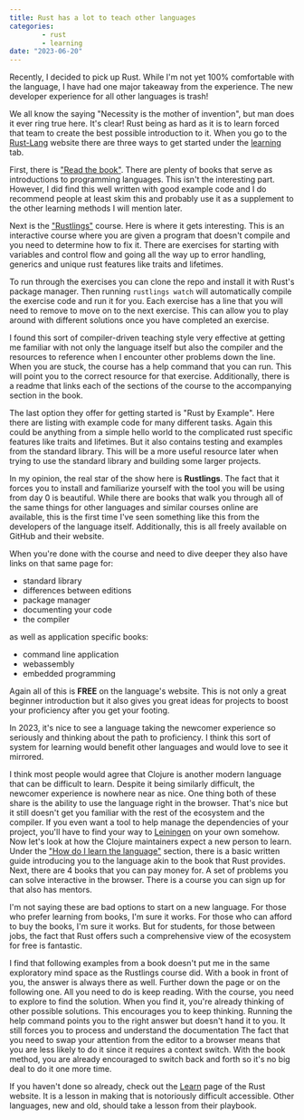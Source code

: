 ```yaml
---
title: Rust has a lot to teach other languages
categories:  
        - rust 
        - learning
date: "2023-06-20"
---
```


Recently, I decided to pick up Rust. While I'm not yet 100% comfortable with the
language, I have had one major takeaway from the experience. The new developer
experience for all other languages is trash!

We all know the saying "Necessity is the mother of invention", but man does it
ever ring true here. It's clear! Rust being as hard as it is to learn
forced that team to create the best possible introduction to it. When you go to
the [Rust-Lang](https://www.rust-lang.org/) website there are three ways to get
started under the [learning](https://www.rust-lang.org/learn) tab.


First, there is ["Read the book"](https://doc.rust-lang.org/book/).
There are plenty of books that serve as introductions to programming languages.
This isn't the interesting part. However, I did find this well written with good
example code and I do recommend people at least skim this and probably use it as
a supplement to the other learning methods I will mention later.

Next is the ["Rustlings"](https://github.com/rust-lang/rustlings/) course.
Here is where it gets interesting. This is an interactive course where you are
given a program that doesn't compile and you need to determine how to fix it.
There are exercises for starting with variables and control flow and going all
the way up to error handling, generics and unique rust features like traits and
lifetimes.

To run through the exercises you can clone the repo and install it with Rust's
package manager. Then running `rustlings watch` will automatically compile the
exercise code and run it for you. Each exercise has a line that you will need to
remove to move on to the next exercise. This can allow you to play around with
different solutions once you have completed an exercise.

I found this sort of compiler-driven teaching style very effective at getting me
familiar with not only the language itself but also the compiler and the
resources to reference when I encounter other problems down the line. When you
are stuck, the course has a help command that you can run. This will point you
to the correct resource for that exercise. Additionally, there is a readme that
links each of the sections of the course to the accompanying section in the book.

The last option they offer for getting started is "Rust by Example". Here there
are listing with example code for many different tasks. Again this could be
anything from a simple hello world to the complicated rust specific features
like traits and lifetimes. But it also contains testing and examples from the
standard library. This will be a more useful resource later when trying to use
the standard library and building some larger projects.

In my opinion, the real star of the show here is **Rustlings**. The fact that it
forces you to install and familiarize yourself with the tool you will be using
from day 0 is beautiful. While there are books that walk you through all of the
same things for other languages and similar courses online are available, this
is the first time I've seen something like this from the developers of the
language itself. Additionally, this is all freely available on GitHub and their
website. 

When you're done with the course and need to dive deeper they also have links on
that same page for:
- standard library
- differences between editions
- package manager
- documenting your code 
- the compiler

as well as application specific books:
- command line application
- webassembly
- embedded programming

Again all of this is **FREE** on the language's website. This is not only a great
beginner introduction but it also gives you great ideas for projects to boost
your proficiency after you get your footing. 

In 2023, it's nice to see a language taking the newcomer experience so seriously
and thinking about the path to proficiency. I think this sort of system for
learning would benefit other languages and would love to see it mirrored. 

I think most people would agree that Clojure is another modern language that can
be difficult to learn. Despite it being similarly difficult, the newcomer
experience is nowhere near as nice. One thing both of these share is the ability
to use the language right in the browser. That's nice but it still doesn't get
you familiar with the rest of the ecosystem and the compiler. If you even want a
tool to help manage the dependencies of your project, you'll have to find your
way to [Leiningen](https://leiningen.org/) on your own somehow. Now let's look
at how the Clojure maintainers expect a new person to learn. Under the
["How do I learn the language"](https://clojure.org/guides/getting_started#_how_do_i_learn_the_language)
section, there is a basic written guide introducing you to the language akin to
the book that Rust provides. Next, there are 4 books that you can pay money for.
A set of problems you can solve interactive in the browser. There is a course
you can sign up for that also has mentors.

I'm not saying these are bad options to start on a new language. For those
who prefer learning from books, I'm sure it works. For those who can afford to
buy the books, I'm sure it works. But for students, for those between jobs, the
fact that Rust offers such a comprehensive view of the ecosystem for free is
fantastic.

I find that following examples from a book doesn't put me in the same
exploratory mind space as the Rustlings course did. With a book in front of you,
the answer is always there as well. Further down the page or on the following
one. All you need to do is keep reading. With the course, you need to explore
to find the solution. When you find it, you're already thinking of other
possible solutions. This encourages you to keep thinking. Running the help
command points you to the right answer but doesn't hand it to you. It still
forces you to process and understand the documentation The fact that you need
to swap your attention from the editor to a browser means that you are less
likely to do it since it requires a context switch. With the book method, you
are already encouraged to switch back and forth so it's no big deal to do it
one more time.

If you haven't done so already, check out the
[Learn](https://www.rust-lang.org/learn) page of the Rust website. It is a
lesson in making that is notoriously difficult accessible. Other languages,
new and old, should take a lesson from their playbook.

